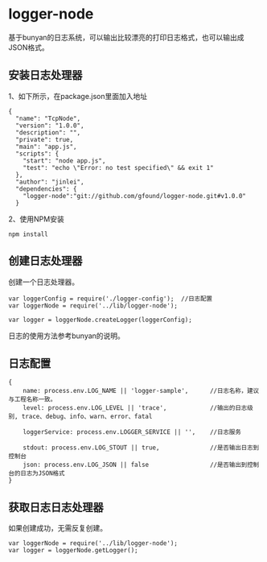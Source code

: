 # logger-node

基于bunyan的日志系统，可以输出比较漂亮的打印日志格式，也可以输出成JSON格式。

## 安装日志处理器

1、如下所示，在package.json里面加入地址

```
{
  "name": "TcpNode",
  "version": "1.0.0",
  "description": "",
  "private": true,
  "main": "app.js",
  "scripts": {
    "start": "node app.js",
    "test": "echo \"Error: no test specified\" && exit 1"
  },
  "author": "jinlei",
  "dependencies": {
    "logger-node":"git://github.com/gfound/logger-node.git#v1.0.0"
  }
```

2、使用NPM安装

```
npm install
```

## 创建日志处理器

创建一个日志处理器。

```
var loggerConfig = require('./logger-config');	//日志配置
var loggerNode = require('../lib/logger-node');

var logger = loggerNode.createLogger(loggerConfig);
```
日志的使用方法参考bunyan的说明。


## 日志配置

```
{
	name: process.env.LOG_NAME || 'logger-sample',		//日志名称，建议与工程名称一致。
	level: process.env.LOG_LEVEL || 'trace',			//输出的日志级别, trace、debug、info、warn、error、fatal

	loggerService: process.env.LOGGER_SERVICE || '',	//日志服务

	stdout: process.env.LOG_STOUT || true,				//是否输出日志到控制台
	json: process.env.LOG_JSON || false					//是否输出到控制台的日志为JSON格式
}
```

## 获取日志日志处理器

如果创建成功，无需反复创建。

```
var loggerNode = require('../lib/logger-node');
var logger = loggerNode.getLogger();
```

